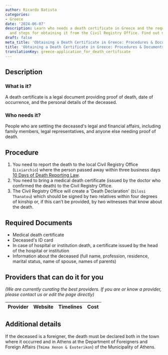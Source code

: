```yaml
---
author: Ricardo Batista
categories:
- Greece
date: '2024-06-07'
description: Learn who needs a death certificate in Greece and the required documents
  and steps for obtaining it from the Civil Registry Office. Find out more here!
draft: false
meta_title: 'Obtaining a Death Certificate in Greece: Procedures & Documents'
title: 'Obtaining a Death Certificate in Greece: Procedures & Documents'
translationKey: greece-application_for_death_certificate
---
```



## Description
### What is it?
A death certificate is a legal document providing proof of death, date of occurrence, and the personal details of the deceased. 

### Who needs it?
People who are settling the deceased's legal and financial affairs, including family members, legal representatives, and anyone else needing proof of death.

## Procedure
1. You need to report the death to the local Civil Registry Office (`Lixiarchio`) where the person passed away within three business days [10 Days of Death Reporting Law](http://www.et.gr/idocs-nph/search/pdfViewerForm.html?args=5C7QrtC22wFqn3SuuYvHOdtvSoClrL8hP6_J2_LCDax5MXD0LzQTLWPU9yLzB8V68knBzLCmTXKaO6fpVZ6Lx3UnKl3nP8NxdnJ5r9cmWyJWelDvWS_18kAEhATUkJb0x1LIdQ163nV9K--td6SIuSWKqOir9-8v2vvNo90krBzEY#tab-3).
2. You need to bring a medical death certificate (issued by the doctor who confirmed the death) to the Civil Registry Office.
3. The Civil Registry Office will create a 'Death Declaration' (`Dilosi Thanatou`) which should be signed by two relatives within four degrees of kinship or, if this can’t be provided, by two witnesses that know about the death.

## Required Documents
- Medical death certificate
- Deceased's ID card
- In case of hospital or institution death, a certificate issued by the head of the hospital or institution
- Information about the deceased (full name, profession, residence, marital status, name of spouse, names of parents)

## Providers that can do it for you

_(We are currently curating the best providers. If you are or know a provider, please contact us or edit the page directly)_

| Provider        |     Website     |     Timelines    |       Cost      |
| --------------- | --------------- |  :-------------: | :-------------: |

## Additional details
If the deceased is a foreigner, the death must be declared both in the town where it occurred and in Athens at the Department of Foreigners and Foreign Affairs (`Tmima Xenon & Exoterikon`) of the Municipality of Athens.